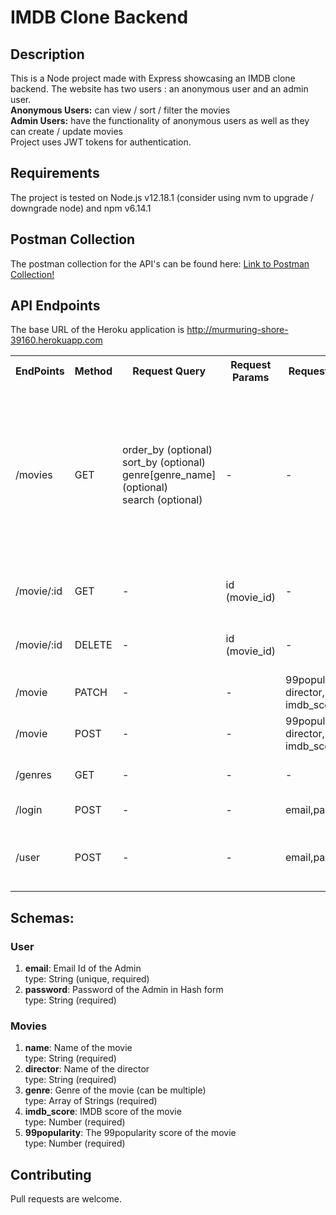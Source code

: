 # IMDB Clone Backend

## Description
This is a Node project made with Express showcasing an IMDB clone backend. 
The website has two users : an anonymous user and an admin user.  
**Anonymous Users:** can view / sort / filter the movies  
**Admin Users:** have the functionality of anonymous users as well as they can create / update movies  
Project uses JWT tokens for authentication.

## Requirements
The project is tested on Node.js v12.18.1 (consider using nvm to upgrade / downgrade node) and npm v6.14.1

## Postman Collection
The postman collection for the API's can be found here: [Link to Postman Collection!](https://www.getpostman.com/collections/c2b860f1fed43007fc02)

## API Endpoints
The base URL of the Heroku application is http://murmuring-shore-39160.herokuapp.com  

<table>
  <tr>
    <th>EndPoints</th>
    <th>Method</th>
    <th>Request Query</th>
    <th>Request Params</th>
    <th>Request Body</th>
    <th>Authentication Header</th>
    <th>Description</th>
  </tr>
  <tr>
    <td>/movies</td>
    <td>GET</td>
    <td>order_by (optional)<br>
    	sort_by (optional)<br>
        genre[genre_name] (optional)<br>
        search (optional)<br>
    </td>
    <td>-</td>
    <td>-</td>
    <td>not required</td>
    <td>Gets all movies matching particular parameters, returns all movies if no parameters passed, query params can be chained together</td>
  </tr>
  <tr>
    <td>/movie/:id</td>
    <td>GET</td>
    <td>-</td>
    <td>id (movie_id)</td>
    <td>-</td>
    <td>not required</td>
    <td>Get all data for a particular movie id</td>
  </tr>
  <tr>
    <td>/movie/:id</td>
    <td>DELETE</td>
    <td>-</td>
    <td>id (movie_id)</td>
    <td>-</td>
    <td>required</td>
    <td>Delete data for a particular movie id</td>
  </tr>
  <tr>
    <td>/movie</td>
    <td>PATCH</td>
    <td>-</td>
    <td>-</td>
    <td>
    99popularity,
    director,
    genre,
    imdb_score,
    id
	</td>
    <td>required</td>
    <td>Update movie by id</td>
  </tr>
  <tr>
    <td>/movie</td>
    <td>POST</td>
    <td>-</td>
    <td>-</td>
    <td>99popularity, director, 
    genre, imdb_score
    </td>
    <td>required</td>
    <td>Add new movie</td>
  </tr>
  <tr>
    <td>/genres</td>
    <td>GET</td>
    <td>-</td>
    <td>-</td>
    <td>-</td>
    <td>not required</td>
    <td>Get genres of all movies</td>
  </tr>
  <tr>
    <td>/login</td>
    <td>POST</td>
    <td>-</td>
    <td>-</td>
    <td>email,password</td>
    <td>not required</td>
    <td>Login for Admin User</td>
  </tr>
  <tr>
    <td>/user</td>
    <td>POST</td>
    <td>-</td>
    <td>-</td>
    <td>email,password</td>
    <td>not required</td>
    <td>Register a new user (not exposed on frontend)</td>
  </tr>
</table>


## Schemas:
### User  
1. **email**: Email Id of the Admin  
type: String (unique, required)
2.  **password**: Password of the Admin in Hash form  
type: String (required)  

### Movies  
1. **name**: Name of the movie  
type: String (required)
2. **director**: Name of the director   
type: String (required)
3. **genre**: Genre of the movie (can be multiple)   
type: Array of Strings (required)
4. **imdb_score**: IMDB score of the movie  
type: Number (required)
5. **99popularity**: The 99popularity score of the movie   
type: Number (required)

  

## Contributing
Pull requests are welcome.
